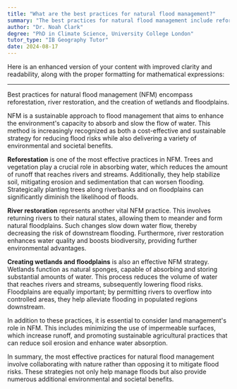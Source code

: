 ```yaml
---
title: "What are the best practices for natural flood management?"
summary: "The best practices for natural flood management include reforestation, river restoration, and creating wetlands and floodplains."
author: "Dr. Noah Clark"
degree: "PhD in Climate Science, University College London"
tutor_type: "IB Geography Tutor"
date: 2024-08-17
---
```


Here is an enhanced version of your content with improved clarity and readability, along with the proper formatting for mathematical expressions:

---

Best practices for natural flood management (NFM) encompass reforestation, river restoration, and the creation of wetlands and floodplains.

NFM is a sustainable approach to flood management that aims to enhance the environment's capacity to absorb and slow the flow of water. This method is increasingly recognized as both a cost-effective and sustainable strategy for reducing flood risks while also delivering a variety of environmental and societal benefits.

**Reforestation** is one of the most effective practices in NFM. Trees and vegetation play a crucial role in absorbing water, which reduces the amount of runoff that reaches rivers and streams. Additionally, they help stabilize soil, mitigating erosion and sedimentation that can worsen flooding. Strategically planting trees along riverbanks and on floodplains can significantly diminish the likelihood of floods.

**River restoration** represents another vital NFM practice. This involves returning rivers to their natural states, allowing them to meander and form natural floodplains. Such changes slow down water flow, thereby decreasing the risk of downstream flooding. Furthermore, river restoration enhances water quality and boosts biodiversity, providing further environmental advantages.

**Creating wetlands and floodplains** is also an effective NFM strategy. Wetlands function as natural sponges, capable of absorbing and storing substantial amounts of water. This process reduces the volume of water that reaches rivers and streams, subsequently lowering flood risks. Floodplains are equally important; by permitting rivers to overflow into controlled areas, they help alleviate flooding in populated regions downstream.

In addition to these practices, it is essential to consider land management's role in NFM. This includes minimizing the use of impermeable surfaces, which increase runoff, and promoting sustainable agricultural practices that can reduce soil erosion and enhance water absorption.

In summary, the most effective practices for natural flood management involve collaborating with nature rather than opposing it to mitigate flood risks. These strategies not only help manage floods but also provide numerous additional environmental and societal benefits.
    